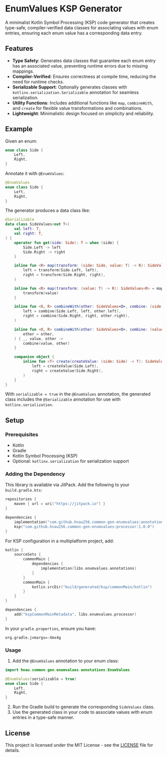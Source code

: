 # EnumValues KSP Generator

A minimalist Kotlin Symbol Processing (KSP) code generator that creates type-safe, compiler-verified data classes for associating values with enum entries, ensuring each enum value has a corresponding data entry.

## Features

- **Type Safety**: Generates data classes that guarantee each enum entry has an associated value, preventing runtime errors due to missing mappings.
- **Compiler-Verified**: Ensures correctness at compile time, reducing the need for runtime checks.
- **Serializable Support**: Optionally generates classes with `kotlinx.serialization.Serializable` annotation for seamless serialization.
- **Utility Functions**: Includes additional functions like `map`, `combineWith`, and `create` for flexible value transformations and combinations.
- **Lightweight**: Minimalistic design focused on simplicity and reliability.

## Example

Given an enum:

```kotlin
enum class Side {
    Left,
    Right,
}
```

Annotate it with `@EnumValues`:

```kotlin
@EnumValues
enum class Side {
    Left,
    Right,
}
```

The generator produces a data class like:

```kotlin
@Serializable
data class SideValues<out T>(
    val left: T,
    val right: T,
) {
    operator fun get(side: Side): T = when (side) {
        Side.Left -> left
        Side.Right -> right
    }

    inline fun <R> map(transform: (side: Side, value: T) -> R): SideValues<R> = SideValues(
        left = transform(Side.Left, left),
        right = transform(Side.Right, right),
    )

    inline fun <R> map(transform: (value: T) -> R): SideValues<R> = map { _, value ->
        transform(value)
    }

    inline fun <O, R> combineWith(other: SideValues<O>, combine: (side: Side, value: T, other: O) -> R): SideValues<R> = SideValues(
        left = combine(Side.Left, left, other.left),
        right = combine(Side.Right, right, other.right),
    )

    inline fun <O, R> combineWith(other: SideValues<O>, combine: (value: T, other: O) -> R): SideValues<R> = combineWith(
        other = other,
    ) { _, value, other ->
        combine(value, other)
    }

    companion object {
        inline fun <T> create(createValue: (side: Side) -> T): SideValues<T> = SideValues(
            left = createValue(Side.Left),
            right = createValue(Side.Right),
        )
    }
}
```

With `serializable = true` in the `@EnumValues` annotation, the generated class includes the `@Serializable` annotation for use with `kotlinx.serialization`.

## Setup

### Prerequisites

- Kotlin
- Gradle
- Kotlin Symbol Processing (KSP)
- Optional: `kotlinx.serialization` for serialization support

### Adding the Dependency

This library is available via JitPack. Add the following to your `build.gradle.kts`:

```kotlin
repositories {
    maven { url = uri("https://jitpack.io") }
}

dependencies {
    implementation("com.github.hnau256.common-gen-enumvalues:annotations:1.0.0")
    ksp("com.github.hnau256.common-gen-enumvalues:processor:1.0.0")
}
```

For KSP configuration in a multiplatform project, add:

```kotlin
kotlin {
    sourceSets {
        commonMain {
            dependencies {
                implementation(libs.enumvalues.annotations)
            }
        }
        commonMain {
            kotlin.srcDir("build/generated/ksp/commonMain/kotlin")
        }
    }
}

dependencies {
    add("kspCommonMainMetadata", libs.enumvalues.processor)
}
```

In your `gradle.properties`, ensure you have:

```properties
org.gradle.jvmargs=-Xmx4g
```

### Usage

1. Add the `@EnumValues` annotation to your enum class:

```kotlin
import hnau.common.gen.enumvalues.annotations.EnumValues

@EnumValues(serializable = true)
enum class Side {
    Left,
    Right,
}
```

2. Run the Gradle build to generate the corresponding `SideValues` class.
3. Use the generated class in your code to associate values with enum entries in a type-safe manner.

## License

This project is licensed under the MIT License - see the [LICENSE](LICENSE) file for details.